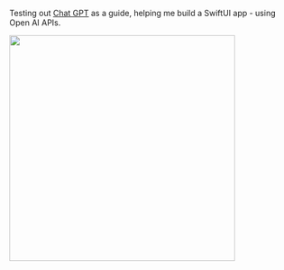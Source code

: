 Testing out [Chat GPT](https://chat.openai.com/) as a guide, helping me build a SwiftUI app - using Open AI APIs. 

<img src="preview.gif" width="400">
